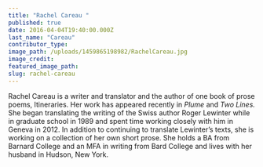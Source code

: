 ```yaml
---
title: "Rachel Careau "
published: true
date: 2016-04-04T19:40:00.000Z
last_name: "Careau"
contributor_type:
image_path: /uploads/1459865198982/RachelCareau.jpg
image_credit:
featured_image_path:
slug: rachel-careau
---
```


Rachel Careau is a writer and translator and the author of one book of prose poems, Itineraries. Her work has appeared recently in _Plume_ and _Two Lines._ She began translating the writing of the Swiss author Roger Lewinter while in graduate school in 1989 and spent time working closely with him in Geneva in 2012. In addition to continuing to translate Lewinter’s texts, she is working on a collection of her own short prose. She holds a BA from Barnard College and an MFA in writing from Bard College and lives with her husband in Hudson, New York.

